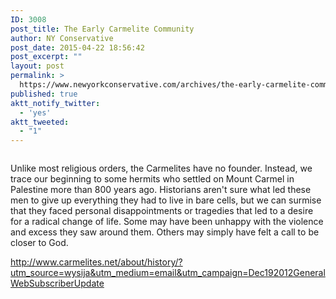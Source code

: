 ```yaml
---
ID: 3008
post_title: The Early Carmelite Community
author: NY Conservative
post_date: 2015-04-22 18:56:42
post_excerpt: ""
layout: post
permalink: >
  https://www.newyorkconservative.com/archives/the-early-carmelite-community/
published: true
aktt_notify_twitter:
  - 'yes'
aktt_tweeted:
  - "1"
---
```

<p><img src="http://www.newyorkconservative.com/wp-content/uploads/2015/04/042215_2256_TheEarlyCar1.jpg" alt=""/>
	</p><p>Unlike most religious orders, the Carmelites have no founder. Instead, we trace our beginning to some hermits who settled on Mount Carmel in Palestine more than 800 years ago. Historians aren't sure what led these men to give up everything they had to live in bare cells, but we can surmise that they faced personal disappointments or tragedies that led to a desire for a radical change of life. Some may have been unhappy with the violence and excess they saw around them. Others may simply have felt a call to be closer to God.
</p><p><a href="http://www.carmelites.net/about/history/?utm_source=wysija&amp;utm_medium=email&amp;utm_campaign=Dec192012GeneralWebSubscriberUpdate">http://www.carmelites.net/about/history/?utm_source=wysija&amp;utm_medium=email&amp;utm_campaign=Dec192012GeneralWebSubscriberUpdate</a>
	</p>